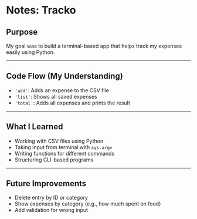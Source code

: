 # Notes: Tracko

## Purpose
My goal was to build a terminal-based app that helps track my expenses easily using Python.

---

## Code Flow (My Understanding)
- `'add'`: Adds an expense to the CSV file
- `'list'`: Shows all saved expenses
- `'total'`: Adds all expenses and prints the result

---

## What I Learned
- Working with CSV files using Python  
- Taking input from terminal with `sys.argv`  
- Writing functions for different commands  
- Structuring CLI-based programs  

---

## Future Improvements
- Delete entry by ID or category  
- Show expenses by category (e.g., how much spent on food)  
- Add validation for wrong input  

